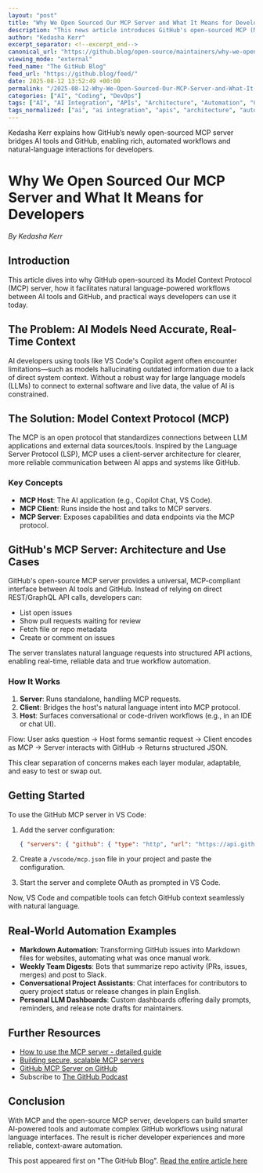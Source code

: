 ```yaml
---
layout: "post"
title: "Why We Open Sourced Our MCP Server and What It Means for Developers"
description: "This news article introduces GitHub's open-sourced MCP (Model Context Protocol) server, explaining its architecture and real-world applications. Readers will learn how MCP enables AI tools, like Copilot and VS Code, to connect seamlessly with GitHub for real-time data and workflow automation, and how to set up and use the GitHub MCP server."
author: "Kedasha Kerr"
excerpt_separator: <!--excerpt_end-->
canonical_url: "https://github.blog/open-source/maintainers/why-we-open-sourced-our-mcp-server-and-what-it-means-for-you/"
viewing_mode: "external"
feed_name: "The GitHub Blog"
feed_url: "https://github.blog/feed/"
date: 2025-08-12 13:52:49 +00:00
permalink: "/2025-08-12-Why-We-Open-Sourced-Our-MCP-Server-and-What-It-Means-for-Developers.html"
categories: ["AI", "Coding", "DevOps"]
tags: ["AI", "AI Integration", "APIs", "Architecture", "Automation", "Chatbots", "Coding", "Copilot", "DevOps", "DevOps Tools", "GitHub Actions", "GitHub MCP Server", "GitHub Podcast", "LLMs", "Maintainers", "MCP", "Natural Language Processing", "News", "Open Source", "VS Code", "VS Code Extensions"]
tags_normalized: ["ai", "ai integration", "apis", "architecture", "automation", "chatbots", "coding", "copilot", "devops", "devops tools", "github actions", "github mcp server", "github podcast", "llms", "maintainers", "mcp", "natural language processing", "news", "open source", "vs code", "vs code extensions"]
---
```


Kedasha Kerr explains how GitHub’s newly open-sourced MCP server bridges AI tools and GitHub, enabling rich, automated workflows and natural-language interactions for developers.<!--excerpt_end-->

# Why We Open Sourced Our MCP Server and What It Means for Developers

*By Kedasha Kerr*

## Introduction

This article dives into why GitHub open-sourced its Model Context Protocol (MCP) server, how it facilitates natural language-powered workflows between AI tools and GitHub, and practical ways developers can use it today.

## The Problem: AI Models Need Accurate, Real-Time Context

AI developers using tools like VS Code's Copilot agent often encounter limitations—such as models hallucinating outdated information due to a lack of direct system context. Without a robust way for large language models (LLMs) to connect to external software and live data, the value of AI is constrained.

## The Solution: Model Context Protocol (MCP)

The MCP is an open protocol that standardizes connections between LLM applications and external data sources/tools. Inspired by the Language Server Protocol (LSP), MCP uses a client-server architecture for clearer, more reliable communication between AI apps and systems like GitHub.

### Key Concepts

- **MCP Host**: The AI application (e.g., Copilot Chat, VS Code).
- **MCP Client**: Runs inside the host and talks to MCP servers.
- **MCP Server**: Exposes capabilities and data endpoints via the MCP protocol.

## GitHub's MCP Server: Architecture and Use Cases

GitHub's open-source MCP server provides a universal, MCP-compliant interface between AI tools and GitHub. Instead of relying on direct REST/GraphQL API calls, developers can:

- List open issues
- Show pull requests waiting for review
- Fetch file or repo metadata
- Create or comment on issues

The server translates natural language requests into structured API actions, enabling real-time, reliable data and true workflow automation.

### How It Works

1. **Server**: Runs standalone, handling MCP requests.
2. **Client**: Bridges the host's natural language intent into MCP protocol.
3. **Host**: Surfaces conversational or code-driven workflows (e.g., in an IDE or chat UI).

Flow: User asks question → Host forms semantic request → Client encodes as MCP → Server interacts with GitHub → Returns structured JSON.

This clear separation of concerns makes each layer modular, adaptable, and easy to test or swap out.

## Getting Started

To use the GitHub MCP server in VS Code:

1. Add the server configuration:

   ```json
   { "servers": { "github": { "type": "http", "url": "https://api.githubcopilot.com/mcp/" } } }
   ```

2. Create a `/vscode/mcp.json` file in your project and paste the configuration.
3. Start the server and complete OAuth as prompted in VS Code.

Now, VS Code and compatible tools can fetch GitHub context seamlessly with natural language.

## Real-World Automation Examples

- **Markdown Automation**: Transforming GitHub issues into Markdown files for websites, automating what was once manual work.
- **Weekly Team Digests**: Bots that summarize repo activity (PRs, issues, merges) and post to Slack.
- **Conversational Project Assistants**: Chat interfaces for contributors to query project status or release changes in plain English.
- **Personal LLM Dashboards**: Custom dashboards offering daily prompts, reminders, and release note drafts for maintainers.

## Further Resources

- [How to use the MCP server - detailed guide](https://github.blog/ai-and-ml/generative-ai/a-practical-guide-on-how-to-use-the-github-mcp-server/)
- [Building secure, scalable MCP servers](https://github.blog/ai-and-ml/generative-ai/how-to-build-secure-and-scalable-remote-mcp-servers/)
- [GitHub MCP Server on GitHub](https://github.com/github/github-mcp-server)
- Subscribe to [The GitHub Podcast](https://gh.io/podcast)

## Conclusion

With MCP and the open-source MCP server, developers can build smarter AI-powered tools and automate complex GitHub workflows using natural language interfaces. The result is richer developer experiences and more reliable, context-aware automation.

This post appeared first on "The GitHub Blog". [Read the entire article here](https://github.blog/open-source/maintainers/why-we-open-sourced-our-mcp-server-and-what-it-means-for-you/)
